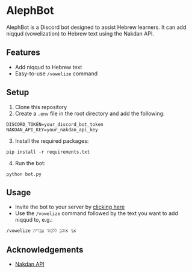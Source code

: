 # AlephBot

AlephBot is a Discord bot designed to assist Hebrew learners. It can add niqqud (vowelization) to Hebrew text using the Nakdan API.

## Features
- Add niqqud to Hebrew text
- Easy-to-use `/vowelize` command

## Setup
1. Clone this repository
2. Create a `.env` file in the root directory and add the following:
```
DISCORD_TOKEN=your_discord_bot_token
NAKDAN_API_KEY=your_nakdan_api_key
```
3. Install the required packages:
```
pip install -r requirements.txt
```
4. Run the bot:
```
python bot.py
```

## Usage
- Invite the bot to your server by [clicking here](https://discord.com/api/oauth2/authorize?client_id=YOUR_CLIENT_ID&permissions=8&scope=bot)
- Use the `/vowelize` command followed by the text you want to add niqqud to, e.g.:
```
/vowelize אני אוהב ללמוד עברית
```

## Acknowledgements
- [Nakdan API](https://nakdan.dicta.org.il/)